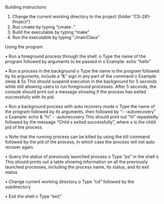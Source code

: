 Building instructions

1.    Change the current working directory to the project (folder “CS-281-Project”)
2.    Run cmake by typing “cmake .”
3.    Build the executable by typing “make”
4.    Run the executable by typing “./mainClass”

Using the program

•  Run a foreground process through the shell:
o    Type the name of the program followed by arguments to be passed in
o    Example: 
        echo “hello”
        
•  Run a process in the background
o    Type the name is the program followed by its arguments; include a “&” sign in any part of the command
o    Example: 
        sleep & 5s
        This should suspend execution in the background for 5 seconds while still allowing users to run foreground processes. After 5 seconds, the console should print out a message showing if the process has exited successfully with its pid.

•  Run a background process with auto recovery mode
o    Type the name of the program followed by its arguments, then followed by “- -autorecovery”
o    Example: 
        echo & “hi” - -autorecovery
       This should print out “hi” repeatedly followed by the message “Child x exited successfully”, where x is the child pid of the process.
       
o    Note that the running process can be killed by using the kill command followed by the pid of the process, in which case the process will not auto recover again.

•  Query the status of previously launched process
o    Type “ps” in the shell
o    This should prints out a table showing information on all the previously launched processes, including the process name, its status, and its exit status

•    Change current working directory
o    Type “cd” followed by the subdirectory

•    Exit the shell
o    Type “exit”